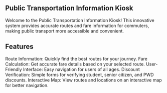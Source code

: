 ## Public Transportation Information Kiosk
Welcome to the Public Transportation Information Kiosk! This innovative system provides accurate routes and fare information for commuters, making public transport more accessible and convenient.

## Features
Route Information: Quickly find the best routes for your journey.
Fare Calculation: Get accurate fare details based on your selected route.
User-Friendly Interface: Easy navigation for users of all ages.
Discount Verification: Simple forms for verifying student, senior citizen, and PWD discounts.
Interactive Map: View routes and locations on an interactive map for better navigation.
